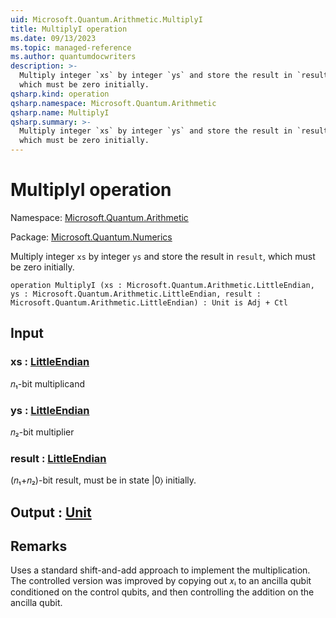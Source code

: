 ```yaml
---
uid: Microsoft.Quantum.Arithmetic.MultiplyI
title: MultiplyI operation
ms.date: 09/13/2023
ms.topic: managed-reference
ms.author: quantumdocwriters
description: >-
  Multiply integer `xs` by integer `ys` and store the result in `result`,
  which must be zero initially.
qsharp.kind: operation
qsharp.namespace: Microsoft.Quantum.Arithmetic
qsharp.name: MultiplyI
qsharp.summary: >-
  Multiply integer `xs` by integer `ys` and store the result in `result`,
  which must be zero initially.
---
```


# MultiplyI operation

Namespace: [Microsoft.Quantum.Arithmetic](xref:Microsoft.Quantum.Arithmetic)

Package: [Microsoft.Quantum.Numerics](https://nuget.org/packages/Microsoft.Quantum.Numerics)


Multiply integer `xs` by integer `ys` and store the result in `result`,which must be zero initially.

```qsharp
operation MultiplyI (xs : Microsoft.Quantum.Arithmetic.LittleEndian, ys : Microsoft.Quantum.Arithmetic.LittleEndian, result : Microsoft.Quantum.Arithmetic.LittleEndian) : Unit is Adj + Ctl
```


## Input

### xs : [LittleEndian](xref:Microsoft.Quantum.Arithmetic.LittleEndian)

𝑛₁-bit multiplicand


### ys : [LittleEndian](xref:Microsoft.Quantum.Arithmetic.LittleEndian)

𝑛₂-bit multiplier


### result : [LittleEndian](xref:Microsoft.Quantum.Arithmetic.LittleEndian)

(𝑛₁+𝑛₂)-bit result, must be in state |0⟩ initially.



## Output : [Unit](xref:microsoft.quantum.qsharp.valueliterals#unit-literal)



## Remarks

Uses a standard shift-and-add approach to implement the multiplication.The controlled version was improved by copying out 𝑥ᵢ to an ancillaqubit conditioned on the control qubits, and then controlling theaddition on the ancilla qubit.